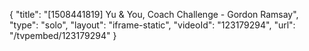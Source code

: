 {
    "title": "[1508441819] Yu & You, Coach Challenge - Gordon Ramsay",
    "type": "solo",
    "layout": "iframe-static",
    "videoId": "123179294",
    "url": "\/tvpembed\/123179294"
}